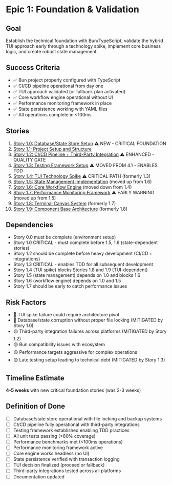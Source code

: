 # Epic 1: Foundation & Validation

## Goal

Establish the technical foundation with Bun/TypeScript, validate the hybrid TUI approach early through a technology spike, implement core business logic, and create robust state management.

## Success Criteria

- ✅ Bun project properly configured with TypeScript
- ✅ CI/CD pipeline operational from day one
- ✅ TUI approach validated (or fallback plan activated)
- ✅ Core workflow engine operational without UI
- ✅ Performance monitoring framework in place
- ✅ State persistence working with YAML files
- ✅ All operations complete in <100ms

## Stories

1. [Story 1.0: Database/State Store Setup](story-1.0-database-state-setup.md) ⚠️ NEW - CRITICAL FOUNDATION
2. [Story 1.1: Project Setup and Structure](story-1.1-project-setup.md)
3. [Story 1.2: CI/CD Pipeline + Third-Party Integration](story-1.2-cicd-pipeline.md) ⚠️ ENHANCED - QUALITY GATE
4. [Story 1.3: Testing Framework Setup](story-1.3-testing-framework.md) ⚠️ MOVED FROM 4.1 - ENABLES TDD
5. [Story 1.4: TUI Technology Spike](story-1.4-tui-spike.md) ⚠️ CRITICAL PATH (formerly 1.3)
6. [Story 1.5: State Management Implementation](story-1.5-state-management.md) (moved up from 1.6)
7. [Story 1.6: Core Workflow Engine](story-1.6-workflow-engine.md) (moved down from 1.4)
8. [Story 1.7: Performance Monitoring Framework](story-1.7-performance-monitoring.md) ⚠️ EARLY WARNING (moved up from 1.5)
9. [Story 1.8: Terminal Canvas System](story-1.8-terminal-canvas.md) (formerly 1.7)
10. [Story 1.9: Component Base Architecture](story-1.9-component-architecture.md) (formerly 1.8)

## Dependencies

- Story 0.0 must be complete (environment setup)
- Story 1.0 CRITICAL - must complete before 1.5, 1.6 (state-dependent stories)
- Story 1.2 should be complete before heavy development (CI/CD + integrations)
- Story 1.3 CRITICAL - enables TDD for all subsequent development
- Story 1.4 (TUI spike) blocks Stories 1.8 and 1.9 (TUI-dependent)
- Story 1.5 (state management) depends on 1.0 and blocks 1.6
- Story 1.6 (workflow engine) depends on 1.0 and 1.5
- Story 1.7 should be early to catch performance issues

## Risk Factors

- 🔴 TUI spike failure could require architecture pivot
- 🔴 Database/state corruption without proper file locking (MITIGATED by Story 1.0)
- 🟡 Third-party integration failures across platforms (MITIGATED by Story 1.2)
- 🟡 Bun compatibility issues with ecosystem
- 🟡 Performance targets aggressive for complex operations
- 🟡 Late testing setup leading to technical debt (MITIGATED by Story 1.3)

## Timeline Estimate

**4-5 weeks** with new critical foundation stories (was 2-3 weeks)

## Definition of Done

- [ ] Database/state store operational with file locking and backup systems
- [ ] CI/CD pipeline fully operational with third-party integrations
- [ ] Testing framework established enabling TDD practices
- [ ] All unit tests passing (>80% coverage)
- [ ] Performance benchmarks met (<100ms operations)
- [ ] Performance monitoring framework active
- [ ] Core engine works headless (no UI)
- [ ] State persistence verified with transaction logging
- [ ] TUI decision finalized (proceed or fallback)
- [ ] Third-party integrations tested across all platforms
- [ ] Documentation updated
